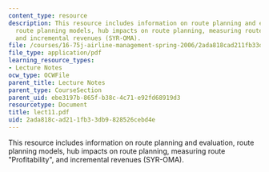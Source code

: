 ```yaml
---
content_type: resource
description: This resource includes information on route planning and evaluation,
  route planning models, hub impacts on route planning, measuring route "Profitability",
  and incremental revenues (SYR-OMA).
file: /courses/16-75j-airline-management-spring-2006/2ada818cad211fb33db9828526cebd4e_lect11.pdf
file_type: application/pdf
learning_resource_types:
- Lecture Notes
ocw_type: OCWFile
parent_title: Lecture Notes
parent_type: CourseSection
parent_uid: ebe3197b-865f-b38c-4c71-e92fd68919d3
resourcetype: Document
title: lect11.pdf
uid: 2ada818c-ad21-1fb3-3db9-828526cebd4e
---
```

This resource includes information on route planning and evaluation, route planning models, hub impacts on route planning, measuring route "Profitability", and incremental revenues (SYR-OMA).

